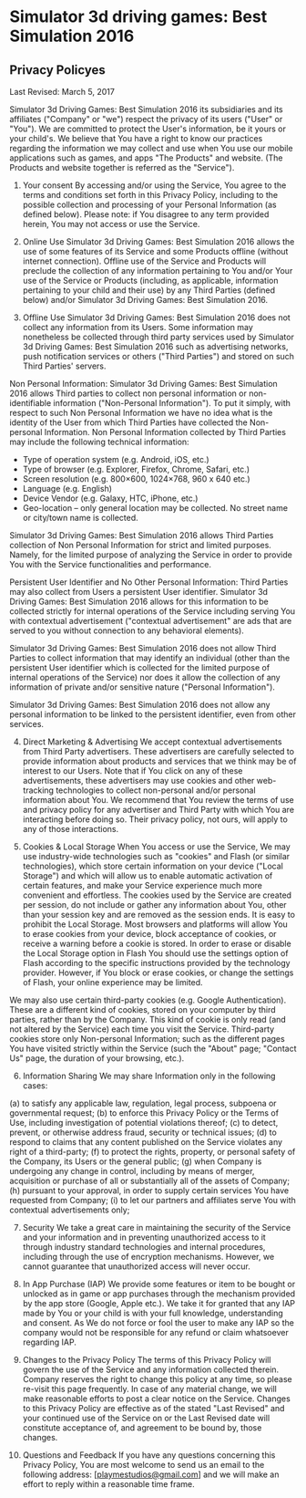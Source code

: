 # Simulator 3d driving games: Best Simulation 2016
## Privacy Policyes
Last Revised: March 5, 2017

Simulator 3d Driving Games: Best Simulation 2016 its subsidiaries and its affiliates ("Company" or "we") respect the privacy of its users ("User" or "You"). We are committed to protect the User's information, be it yours or your child's. We believe that You have a right to know our practices regarding the information we may collect and use when You use our mobile applications such as games, and apps "The Products" and website. (The Products and website together is referred as the "Service").

1.	Your consent
By accessing and/or using the Service, You agree to the terms and conditions set forth in this Privacy Policy, including to the possible collection and processing of your Personal Information (as defined below). Please note: if You disagree to any term provided herein, You may not access or use the Service.
 
2.	Online Use
Simulator 3d Driving Games: Best Simulation 2016 allows the use of some features of its Service and some Products offline (without internet connection). Offline use of the Service and Products will preclude the collection of any information pertaining to You and/or Your use of the Service or Products (including, as applicable, information pertaining to your child and their use) by any Third Parties (defined below) and/or Simulator 3d Driving Games: Best Simulation 2016.

3.	Offline Use
Simulator 3d Driving Games: Best Simulation 2016 does not collect any information from its Users. Some information may nonetheless be collected through third party services used by Simulator 3d Driving Games: Best Simulation 2016 such as advertising networks, push notification services or others ("Third Parties") and stored on such Third Parties' servers. 

Non Personal Information:
Simulator 3d Driving Games: Best Simulation 2016 allows Third parties to collect non personal information or non-identifiable information ("Non-Personal Information").
To put it simply, with respect to such Non Personal Information we have no idea what is the identity of the User from which Third Parties have collected the Non-personal Information.
Non Personal Information collected by Third Parties may include the following technical information: 
  -	Type of operation system (e.g. Android, iOS, etc.)
  -	Type of browser (e.g. Explorer, Firefox, Chrome, Safari, etc.)
  -	Screen resolution (e.g. 800×600, 1024×768, 960 x 640 etc.)
  -	Language (e.g. English)
  -	Device Vendor (e.g. Galaxy, HTC, iPhone, etc.)
  -	Geo-location – only general location may be collected. No street name or city/town name is collected.

Simulator 3d Driving Games: Best Simulation 2016 allows Third Parties collection of Non Personal Information for strict and limited purposes. Namely, for the limited purpose of analyzing the Service in order to provide You with the Service functionalities and performance.

Persistent User Identifier and No Other Personal Information:
Third Parties may also collect from Users a persistent User identifier. Simulator 3d Driving Games: Best Simulation 2016 allows for this information to be collected strictly for internal operations of the Service including serving You with contextual advertisement ("contextual advertisement" are ads that are served to you without connection to any behavioral elements).

Simulator 3d Driving Games: Best Simulation 2016 does not allow Third Parties to collect information that may identify an individual (other than the persistent User identifier which is collected for the limited purpose of internal operations of the Service) nor does it allow the collection of any information of private and/or sensitive nature ("Personal Information").

Simulator 3d Driving Games: Best Simulation 2016 does not allow any personal information to be linked to the persistent identifier, even from other services.

4.	Direct Marketing & Advertising
We accept contextual advertisements from Third Party advertisers. These advertisers are carefully selected to provide information about products and services that we think may be of interest to our Users. Note that if You click on any of these advertisements, these advertisers may use cookies and other web-tracking technologies to collect non-personal and/or personal information about You. We recommend that You review the terms of use and privacy policy for any advertiser and Third Party with which You are interacting before doing so. Their privacy policy, not ours, will apply to any of those interactions.

5.	Cookies & Local Storage
When You access or use the Service, We may use industry-wide technologies such as "cookies" and Flash (or similar technologies), which store certain information on your device ("Local Storage") and which will allow us to enable automatic activation of certain features, and make your Service experience much more convenient and effortless. The cookies used by the Service are created per session, do not include or gather any information about You, other than your session key and are removed as the session ends. It is easy to prohibit the Local Storage. Most browsers and platforms will allow You to erase cookies from your device, block acceptance of cookies, or receive a warning before a cookie is stored. In order to erase or disable the Local Storage option in Flash You should use the settings option of Flash according to the specific instructions provided by the technology provider. However, if You block or erase cookies, or change the settings of Flash, your online experience may be limited.

We may also use certain third-party cookies (e.g. Google Authentication). These are a different kind of cookies, stored on your computer by third parties, rather than by the Company. This kind of cookie is only read (and not altered by the Service) each time you visit the Service. Third-party cookies store only Non-personal Information; such as the different pages You have visited strictly within the Service (such the "About" page; "Contact Us" page, the duration of your browsing, etc.).
 
6.	Information Sharing
We may share Information only in the following cases:

(a) to satisfy any applicable law, regulation, legal process, subpoena or governmental request; (b) to enforce this Privacy Policy or the Terms of Use, including investigation of potential violations thereof; (c) to detect, prevent, or otherwise address fraud, security or technical issues; (d) to respond to claims that any content published on the Service violates any right of a third-party; (f) to protect the rights, property, or personal safety of the Company, its Users or the general public; (g) when Company is undergoing any change in control, including by means of merger, acquisition or purchase of all or substantially all of the assets of Company; (h) pursuant to your approval, in order to supply certain services You have requested from Company; (i) to let our partners and affiliates serve You with contextual advertisements only;
 
7.	Security
We take a great care in maintaining the security of the Service and your information and in preventing unauthorized access to it through industry standard technologies and internal procedures, including through the use of encryption mechanisms. However, we cannot guarantee that unauthorized access will never occur.
 
8.	In App Purchase (IAP)
We provide some features or item to be bought or unlocked as in game or app purchases through the mechanism provided by the app store (Google, Apple etc.). We take it for granted that any IAP made by You or your child is with your full knowledge, understanding and consent. As We do not force or fool the user to make any IAP so the company would not be responsible for any refund or claim whatsoever regarding IAP.
 
9.	Changes to the Privacy Policy
The terms of this Privacy Policy will govern the use of the Service and any information collected therein. Company reserves the right to change this policy at any time, so please re-visit this page frequently. In case of any material change, we will make reasonable efforts to post a clear notice on the Service. Changes to this Privacy Policy are effective as of the stated "Last Revised" and your continued use of the Service on or the Last Revised date will constitute acceptance of, and agreement to be bound by, those changes.
 
10.	Questions and Feedback
If you have any questions concerning this Privacy Policy, You are most welcome to send us an email to the following address: [playmestudios@gmail.com] and we will make an effort to reply within a reasonable time frame.
